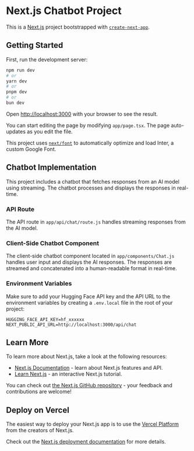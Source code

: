 # Next.js Chatbot Project

This is a [Next.js](https://nextjs.org/) project bootstrapped with [`create-next-app`](https://github.com/vercel/next.js/tree/canary/packages/create-next-app).

## Getting Started

First, run the development server:

```bash
npm run dev
# or
yarn dev
# or
pnpm dev
# or
bun dev
```

Open [http://localhost:3000](http://localhost:3000) with your browser to see the result.

You can start editing the page by modifying `app/page.tsx`. The page auto-updates as you edit the file.

This project uses [`next/font`](https://nextjs.org/docs/basic-features/font-optimization) to automatically optimize and load Inter, a custom Google Font.

## Chatbot Implementation

This project includes a chatbot that fetches responses from an AI model using streaming. The chatbot processes and displays the responses in real-time.

### API Route

The API route in `app/api/chat/route.js` handles streaming responses from the AI model.

### Client-Side Chatbot Component

The client-side chatbot component located in `app/components/Chat.js` handles user input and displays the AI responses. The responses are streamed and concatenated into a human-readable format in real-time.

### Environment Variables

Make sure to add your Hugging Face API key and the API URL to the environment variables by creating a `.env.local` file in the root of your project:

```env
HUGGING_FACE_API_KEY=hf_xxxxxx
NEXT_PUBLIC_API_URL=http://localhost:3000/api/chat
```

## Learn More

To learn more about Next.js, take a look at the following resources:

- [Next.js Documentation](https://nextjs.org/docs) - learn about Next.js features and API.
- [Learn Next.js](https://nextjs.org/learn) - an interactive Next.js tutorial.

You can check out [the Next.js GitHub repository](https://github.com/vercel/next.js/) - your feedback and contributions are welcome!

## Deploy on Vercel

The easiest way to deploy your Next.js app is to use the [Vercel Platform](https://vercel.com/new?utm_medium=default-template&filter=next.js&utm_source=create-next-app&utm_campaign=create-next-app-readme) from the creators of Next.js.

Check out the [Next.js deployment documentation](https://nextjs.org/docs/deployment) for more details.
```

